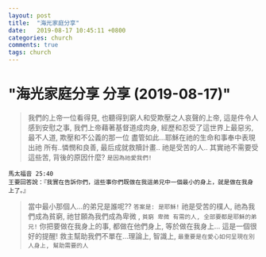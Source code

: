 ```yaml
---
layout: post
title:  "海光家庭分享"
date:   2019-08-17 10:45:11 +0800
categories: church
comments: true
tags: church 
---
```


# "海光家庭分享 分享 (2019-08-17)" 

>我們的上帝一位看得見, 也聽得到窮人和受欺壓之人哀聲的上帝, 
這是件令人感到安慰之事, 
我們上帝藉著基督道成肉身, 
經歷和忍受了這世界上最惡劣, 最不人道, 欺壓和不公義的那一位
盡管如此...耶穌在祂的生命和事奉中表現出祂
所有..憐憫和良善, 
最后成就救贖計畫..
祂是受苦的人..
其實祂不需要受這些苦, 背後的原因什麼?
`是因為祂愛我們!`
~~~
馬太福音 25:40
王要回答說：『我實在告訴你們，這些事你們既做在我這弟兄中一個最小的身上，就是做在我身上了。』
~~~
>當中最小那個人...的弟兄是誰呢??    `答案是: 是耶穌!`
祂是受苦的樸人, 祂為我們成為貧窮, 祂甘願為我們成為卑微 , 
`貧窮 卑微 有需的人, 全部要都是耶穌的弟兄!`
你把要做在我身上的事, 都做在他們身上, 等於做在我身上...
這是一個很好的提醒!
救主幫助我們不單在...理論上, 智識上, 
`最重要是在愛心如何呈現在別人身上, 幫助需要的人`

